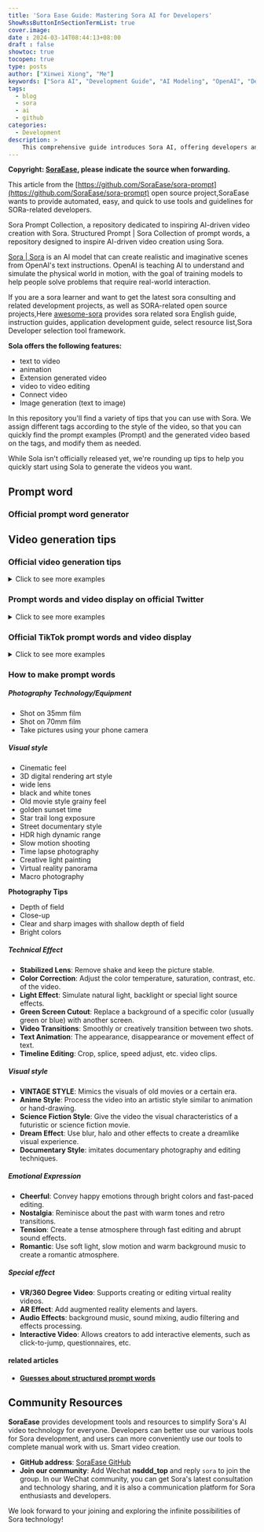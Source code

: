 ```yaml
---
title: 'Sora Ease Guide: Mastering Sora AI for Developers'
ShowRssButtonInSectionTermList: true
cover.image:
date : 2024-03-14T08:44:13+08:00
draft : false
showtoc: true
tocopen: true
type: posts
author: ["Xinwei Xiong", "Me"]
keywords: ["Sora AI", "Development Guide", "AI Modeling", "OpenAI", "Developer Tools"]
tags:
  - blog
  - sora
  - ai
  - github
categories:
  - Development
description: >
    This comprehensive guide introduces Sora AI, offering developers an accessible, automated, and swift path to harnessing its potential. Dive into various scenarios, master commanding Sora, and explore the multi-faceted applications of this AI model trained to understand and simulate the physical world in motion. Whether you're seeking the latest Sora news, development projects, or open-source contributions, this article is your gateway to the expansive world of Sora AI development.
---
```


**Copyright: [SoraEase](https://github.com/SoraEase/sora-prompt), please indicate the source when forwarding.**

This article from the [https://github.com/SoraEase/sora-prompt](https://github.com/SoraEase/sora-prompt) open source project,SoraEase wants to provide automated, easy, and quick to use tools and guidelines for SORa-related developers.

Sora Prompt Collection, a repository dedicated to inspiring AI-driven video creation with Sora. Structured Prompt | Sora Collection of prompt words, a repository designed to inspire AI-driven video creation using Sora.

[Sora | Sora](https://openai.com/sora) is an AI model that can create realistic and imaginative scenes from OpenAI's text instructions. OpenAI is teaching AI to understand and simulate the physical world in motion, with the goal of training models to help people solve problems that require real-world interaction.

If you are a sora learner and want to get the latest sora consulting and related development projects, as well as SORA-related open source projects,Here [awesome-sora](https://github.com/awesome-sora/awesome-sora) provides sora related sora English guide, instruction guides, application development guide, select resource list,Sora Developer selection tool framework.

**Sola offers the following features:**

+ text to video
+ animation
+ Extension generated video
+ video to video editing
+ Connect video
+ Image generation (text to image)

In this repository you'll find a variety of tips that you can use with Sora. We assign different tags according to the style of the video, so that you can quickly find the prompt examples (Prompt) and the generated video based on the tags, and modify them as needed.

While Sola isn't officially released yet, we're rounding up tips to help you quickly start using Sola to generate the videos you want.

## Prompt word

### Official prompt word generator

## Video generation tips
### Official video generation tips

<details>
<summary>Click to see more examples</summary>

> A stylish woman walks down a Tokyo street filled with warm glowing neon and animated city signage. She wears a black leather jacket, a long red dress, and black boots, and carries a black purse. She wears sunglasses and red lipstick. She walks confidently and casually. The street is damp and reflective, creating a mirror effect of the colorful lights. Many pedestrians walk about.

[Generate video link](https://cdn.openai.com/sora/videos/tokyo-walk.mp4) 

> Several giant wooly mammoths approach treading through a snowy meadow, their long wooly fur lightly blows in the wind as they walk, snow covered trees and dramatic snow capped mountains in the distance, mid afternoon light with wispy clouds and a sun high in the distance creates a warm glow, the low camera view is stunning capturing the large furry mammal with beautiful photography, depth of field.

[Generate video link](https://cdn.openai.com/sora/videos/wooly-mammoth.mp4) 

> A movie trailer featuring the adventures of the 30 year old space man wearing a red wool knitted motorcycle helmet, blue sky, salt desert, cinematic style, shot on 35mm film, vivid colors.

[Generate video link](https://cdn.openai.com/sora/videos/mitten-astronaut.mp4) 

> Drone view of waves crashing against the rugged cliffs along Big Sur’s garay point beach. The crashing blue waters create white-tipped waves, while the golden light of the setting sun illuminates the rocky shore. A small island with a lighthouse sits in the distance, and green shrubbery covers the cliff’s edge. The steep drop from the road down to the beach is a dramatic feat, with the cliff’s edges jutting out over the sea. This is a view that captures the raw beauty of the coast and the rugged landscape of the Pacific Coast Highway.

[Generate video link](https://cdn.openai.com/sora/videos/big-sur.mp4) 

> Animated scene features a close-up of a short fluffy monster kneeling beside a melting red candle. The art style is 3D and realistic, with a focus on lighting and texture. The mood of the painting is one of wonder and curiosity, as the monster gazes at the flame with wide eyes and open mouth. Its pose and expression convey a sense of innocence and playfulness, as if it is exploring the world around it for the first time. The use of warm colors and dramatic lighting further enhances the cozy atmosphere of the image.

[Generate video link](https://cdn.openai.com/sora/videos/monster-with-melting-candle.mp4) 

> A gorgeously rendered papercraft world of a coral reef, rife with colorful fish and sea creatures.

[Generate video link](https://cdn.openai.com/sora/videos/origami-undersea.mp4) 

> This close-up shot of a Victoria crowned pigeon showcases its striking blue plumage and red chest. Its crest is made of delicate, lacy feathers, while its eye is a striking red color. The bird’s head is tilted slightly to the side, giving the impression of it looking regal and majestic. The background is blurred, drawing attention to the bird’s striking appearance.

[Generate video link](https://cdn.openai.com/sora/videos/victoria-crowned-pigeon.mp4) 

> Photorealistic closeup video of two pirate ships battling each other as they sail inside a cup of coffee.

[Generate video link](https://cdn.openai.com/sora/videos/ships-in-coffee.mp4) 

> A young man at his 20s is sitting on a piece of cloud in the sky, reading a book.

[Generate video link](https://cdn.openai.com/sora/videos/man-on-the-cloud.mp4) 

> Historical footage of California during the gold rush.

[Generate video link](https://cdn.openai.com/sora/videos/gold-rush.mp4) 

> A close up view of a glass sphere that has a zen garden within it. There is a small dwarf in the sphere who is raking the zen garden and creating patterns in the sand.

[Generate video link](https://cdn.openai.com/sora/videos/zen-garden-gnome.mp4) 

> Extreme close up of a 24 year old woman’s eye blinking, standing in Marrakech during magic hour, cinematic film shot in 70mm, depth of field, vivid colors, cinematic

[Generate video link](https://cdn.openai.com/sora/videos/closeup-of-womans-eye.mp4) 

> A cartoon kangaroo disco dances.

[Generate video link](https://cdn.openai.com/sora/videos/dancing-kangaroo.mp4) 

> A beautiful homemade video showing the people of Lagos, Nigeria in the year 2056. Shot with a mobile phone camera.

[Generate video link](https://cdn.openai.com/sora/videos/lagos.mp4) 

> A petri dish with a bamboo forest growing within it that has tiny red pandas running around.

[Generate video link](https://cdn.openai.com/sora/videos/petri-dish-pandas.mp4) 

> The camera rotates around a large stack of vintage televisions all showing different programs — 1950s sci-fi movies, horror movies, news, static, a 1970s sitcom, etc, set inside a large New York museum gallery.

[Generate video link](https://cdn.openai.com/sora/videos/stack-of-tvs.mp4) 

> 3D animation of a small, round, fluffy creature with big, expressive eyes explores a vibrant, enchanted forest. The creature, a whimsical blend of a rabbit and a squirrel, has soft blue fur and a bushy, striped tail. It hops along a sparkling stream, its eyes wide with wonder. The forest is alive with magical elements: flowers that glow and change colors, trees with leaves in shades of purple and silver, and small floating lights that resemble fireflies. The creature stops to interact playfully with a group of tiny, fairy-like beings dancing around a mushroom ring. The creature looks up in awe at a large, glowing tree that seems to be the heart of the forest.

[Generate video link](https://cdn.openai.com/sora/videos/big-eyed-fluff-ball.mp4) 

> The camera follows behind a white vintage SUV with a black roof rack as it speeds up a steep dirt road surrounded by pine trees on a steep mountain slope, dust kicks up from it’s tires, the sunlight shines on the SUV as it speeds along the dirt road, casting a warm glow over the scene. The dirt road curves gently into the distance, with no other cars or vehicles in sight. The trees on either side of the road are redwoods, with patches of greenery scattered throughout. The car is seen from the rear following the curve with ease, making it seem as if it is on a rugged drive through the rugged terrain. The dirt road itself is surrounded by steep hills and mountains, with a clear blue sky above with wispy clouds.

[Generate video link](https://cdn.openai.com/sora/videos/suv-in-the-dust.mp4) 

> Reflections in the window of a train traveling through the Tokyo suburbs.

[Generate video link](https://cdn.openai.com/sora/videos/train-window.mp4) 

> A drone camera circles around a beautiful historic church built on a rocky outcropping along the Amalfi Coast, the view showcases historic and magnificent architectural details and tiered pathways and patios, waves are seen crashing against the rocks below as the view overlooks the horizon of the coastal waters and hilly landscapes of the Amalfi Coast Italy, several distant people are seen walking and enjoying vistas on patios of the dramatic ocean views, the warm glow of the afternoon sun creates a magical and romantic feeling to the scene, the view is stunning captured with beautiful photography.

[Generate video link](https://cdn.openai.com/sora/videos/amalfi-coast.mp4) 

> A large orange octopus is seen resting on the bottom of the ocean floor, blending in with the sandy and rocky terrain. Its tentacles are spread out around its body, and its eyes are closed. The octopus is unaware of a king crab that is crawling towards it from behind a rock, its claws raised and ready to attack. The crab is brown and spiny, with long legs and antennae. The scene is captured from a wide angle, showing the vastness and depth of the ocean. The water is clear and blue, with rays of sunlight filtering through. The shot is sharp and crisp, with a high dynamic range. The octopus and the crab are in focus, while the background is slightly blurred, creating a depth of field effect.

</details>

### Prompt words and video display on official Twitter

<details>
<summary>Click to see more examples</summary> 

1. a red panda and a toucan are best friends taking a stroll through santorini during the blue hour
[Generate video link](https://x.com/_tim_brooks/status/1761236971186438178?s=20)
2. a scuba diver discovers a hidden futuristic shipwreck, with cybernetic marine life and advanced alien technology
[Generate video link](https://x.com/billpeeb/status/1761235907330400640?s=20)
3. Close-up of a majestic white dragon with pearlescent, silver-edged scales, icy blue eyes, elegant ivory horns, and misty breath. Focus on detailed facial features and textured scales, set against a softly blurred background
[Generate video link](https://x.com/hr98w/status/1761752242406019524?s=20)
4. in a beautifully rendered papercraft world, a steamboat travels across a vast ocean with wispy clouds in the sky. vast grassy hills lie in the distant background, and some sealife is visible near the papercraft ocean's surface
[Generate video link](https://x.com/billpeeb/status/1761235818515968314?s=20)
5. a man BASE jumping over tropical hawaii waters. His pet macaw flies alongside him
[Generate video link](https://x.com/_tim_brooks/status/1761235778875883810?s=20)
6. a dark neon rainforest aglow with fantastical fauna and animals
[Generate video link](https://x.com/_tim_brooks/status/1761235759464329278?s=20)
7. a tortoise whose body is made of glass, with cracks that have been repaired using kintsugi, is walking on a black sand beach at sunset
[Generate video link](https://x.com/model_mechanic/status/1761198301482021084?s=20)
8. cinematic trailer for a group of samoyed puppies learning to become chefs
[Generate video link](https://x.com/hr98w/status/1761752613111152977?s=20)
9. Cinematic trailer for a group of adventurous puppies exploring ruins in the sky
[Generate video link](https://x.com/_tim_brooks/status/1760168890959888818?s=20)
10. nighttime footage of a hermit crab using an incandescent lightbulb as its shell
[Generate video link](https://x.com/model_mechanic/status/1759343673484165262?s=20)
11.minecraft with the most gorgeous high res 8k texture pack ever
[Generate video link](https://x.com/_tim_brooks/status/1759125570825453785?s=20)
12. this close-up shot of a futuristic cybernetic german shepherd showcases its striking brown and black fur...
[Generate video link](https://x.com/billpeeb/status/1759123245821817083?s=20)
13. pov footage of an ant navigating the inside of an ant nest
[Generate video link](https://x.com/model_mechanic/status/1759068809867166129?s=20)
14. macro shot of a leaf showing tiny trains moving through its veins
[Generate video link](https://x.com/model_mechanic/status/1758993960956219476?s=20)
15. a white and orange tabby alley cat is seen darting across a back street alley in a heavy rain, looking for shelter...
[Generate video link](https://x.com/_tim_brooks/status/1758967853498450396?s=20)
16. a photorealistic video of a butterfly that can swim navigating underwater through a beautiful coral reef
[Generate video link](https://x.com/_tim_brooks/status/1758959726933774489?s=20)
17. a giant duck walks through the streets in Boston
[Generate video link](https://x.com/_tim_brooks/status/1758959404974760042?s=20)
18. The camera lowers and widens to a grand panoramic view overlooking the beautiful ocean and the historical buildings along the a stunning coastal picturesque town perched on the cliffs...
[Generate video link](https://x.com/billpeeb/status/1758958132615619005?s=20)
19. a walking figure made out of water tours an art gallery with many beautiful works of art in different styles
[Generate video link](https://x.com/_tim_brooks/status/1758666264032280683?s=20)
20. a green blob and an orange blob are in love and dancing together
[Generate video link](https://x.com/_tim_brooks/status/1758662698190229643?s=20)
21. a spooky haunted mansion, with friendly jack o lanterns and ghost characters welcoming trick or treaters to the entrance, tilt shift photography
[Generate video link](https://x.com/billpeeb/status/1758658884582142310?s=20)
22. a giant cathedral is completely filled with cats. there are cats everywhere you look. a man enters the cathedral and bows before the giant cat king sitting on a throne.
[Generate video link](https://x.com/_tim_brooks/status/1758655677864845707?s=20)
23. realistic video of people relaxing at beach, then a shark jumps out of the water halfway through and surprises everyone
[Generate video link](https://x.com/_tim_brooks/status/1758655323576164830?s=20)

</details>

### Official TikTok prompt words and video display

<details>
<summary>Click to see more examples</summary> 

1. Tiny potato kings wearing majestic crowns, sitting on thrones, overseeing their vast potato kingdom filled with potato subjects and potato castles.
[Generate video link](https://www.tiktok.com/@openai/video/7336623342721486122)
2. A minimap diorama of a cafe adorned with indoor plants. Wooden beams crisscross above, and a cold brew station stands out with tiny bottles and glasses.
[Generate video link](https://www.tiktok.com/@openai/video/7336623342721486122)
3. an image of a realistic cloud that spells “SORA.”
[Generate video link](https://www.tiktok.com/@openai/video/7336623342721486122)
4. monkey playing chess in a park.
[Generate video link](https://www.tiktok.com/@openai/video/7336976814272695598)
5. macro shot of a leaf showing tiny trains moving through its veins
[Generate video link](https://www.tiktok.com/@openai/video/7337337783700360494)
6. a computer hacker labrador retreiver wearing a black hooded sweatshirt sitting in front of the computer with the glare of the screen emanating on the dog's face as he types very quickly.
[Generate video link](https://www.tiktok.com/@openai/video/7337475894115700011)
7. a computer hacker labrador retreiver wearing a black hooded sweatshirt sitting in front of the computer with the glare of the screen emanating on the dog's face as he types very quickly.
[Generate video link](https://www.tiktok.com/@openai/video/7337532544491130158)
8. leaning tower of pizza
[Generate video link](https://www.tiktok.com/@openai/video/7337782565870357803)
9. a low-quality, visually disappointing superbowl commercial
[Generate video link](https://www.tiktok.com/@openai/video/7337862463951654190)

</details>

### How to make prompt words

##### **Photography Technology/Equipment**

- Shot on 35mm film
- Shot on 70mm film
- Take pictures using your phone camera

##### **Visual style**

- Cinematic feel
- 3D digital rendering art style
- wide lens
- black and white tones
- Old movie style grainy feel
- golden sunset time
- Star trail long exposure
- Street documentary style
- HDR high dynamic range
- Slow motion shooting
- Time lapse photography
- Creative light painting
- Virtual reality panorama
- Macro photography

**Photography Tips**

- Depth of field
- Close-up
- Clear and sharp images with shallow depth of field
- Bright colors

##### **Technical Effect**

- **Stabilized Lens**: Remove shake and keep the picture stable.
- **Color Correction**: Adjust the color temperature, saturation, contrast, etc. of the video.
- **Light Effect**: Simulate natural light, backlight or special light source effects.
- **Green Screen Cutout**: Replace a background of a specific color (usually green or blue) with another screen.
- **Video Transitions**: Smoothly or creatively transition between two shots.
- **Text Animation**: The appearance, disappearance or movement effect of text.
- **Timeline Editing**: Crop, splice, speed adjust, etc. video clips.

##### **Visual style**

- **VINTAGE STYLE**: Mimics the visuals of old movies or a certain era.
- **Anime Style**: Process the video into an artistic style similar to animation or hand-drawing.
- **Science Fiction Style**: Give the video the visual characteristics of a futuristic or science fiction movie.
- **Dream Effect**: Use blur, halo and other effects to create a dreamlike visual experience.
- **Documentary Style**: imitates documentary photography and editing techniques.

##### **Emotional Expression**

- **Cheerful**: Convey happy emotions through bright colors and fast-paced editing.
- **Nostalgia**: Reminisce about the past with warm tones and retro transitions.
- **Tension**: Create a tense atmosphere through fast editing and abrupt sound effects.
- **Romantic**: Use soft light, slow motion and warm background music to create a romantic atmosphere.

##### **Special effect**

- **VR/360 Degree Video**: Supports creating or editing virtual reality videos.
- **AR Effect**: Add augmented reality elements and layers.
- **Audio Effects**: background music, sound mixing, audio filtering and effects processing.
- **Interactive Video**: Allows creators to add interactive elements, such as click-to-jump, questionnaires, etc.

#### **related articles**

- [**Guesses about structured prompt words**](https://github.com/ling6614/sora-prompt-zh/blob/main/docs/structured_prompt_words.md)

## Community Resources

**SoraEase** provides development tools and resources to simplify Sora's AI video technology for everyone. Developers can better use our various tools for Sora development, and users can more conveniently use our tools to complete manual work with us. Smart video creation.

- **GitHub address**: [SoraEase GitHub](https://github.com/SoraEase)
- **Join our community**: Add Wechat **nsddd_top** and reply `sora` to join the group. In our WeChat community, you can get Sora's latest consultation and technology sharing, and it is also a communication platform for Sora enthusiasts and developers.

We look forward to your joining and exploring the infinite possibilities of Sora technology!
